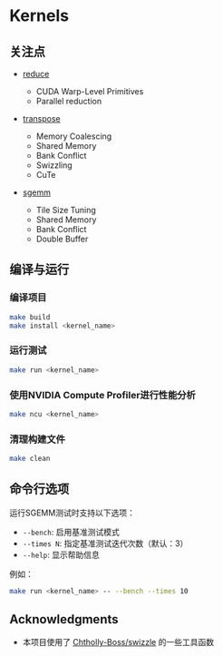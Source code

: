 # Kernels

## 关注点

- [reduce](./src/reduce)
    - CUDA Warp-Level Primitives
    - Parallel reduction

- [transpose](./src/transpose)
    - Memory Coalescing
    - Shared Memory
    - Bank Conflict
    - Swizzling
    - CuTe

- [sgemm](./src/sgemm)
    - Tile Size Tuning
    - Shared Memory
    - Bank Conflict
    - Double Buffer

## 编译与运行

### 编译项目

```bash
make build
make install <kernel_name>
```

### 运行测试

```bash
make run <kernel_name>
```

### 使用NVIDIA Compute Profiler进行性能分析

```bash
make ncu <kernel_name>
```

### 清理构建文件

```bash
make clean
```

## 命令行选项

运行SGEMM测试时支持以下选项：

- `--bench`: 启用基准测试模式
- `--times N`: 指定基准测试迭代次数（默认：3）
- `--help`: 显示帮助信息

例如：

```bash
make run <kernel_name> -- --bench --times 10
```

## Acknowledgments

- 本项目使用了 [Chtholly-Boss/swizzle](https://github.com/Chtholly-Boss/swizzle) 的一些工具函数